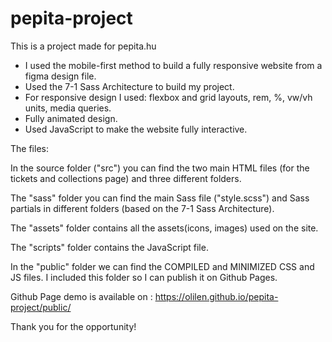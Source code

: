 # pepita-project

This is a project made for pepita.hu

- I used the mobile-first method to build a fully responsive website from a figma design file.
- Used the 7-1 Sass Architecture to build my project.
- For responsive design I used: flexbox and grid layouts, rem, %, vw/vh units, media queries.
- Fully animated design.
- Used JavaScript to make the website fully interactive.

The files:

In the source folder ("src") you can find the two main HTML files (for the tickets and collections page) and three different folders.

The "sass" folder you can find the main Sass file ("style.scss") and Sass partials in different folders (based on the 7-1 Sass Architecture).

The "assets" folder contains all the assets(icons, images) used on the site.

The "scripts" folder contains the JavaScript file.

In the "public" folder we can find the COMPILED and MINIMIZED CSS and JS files. I included this folder so I can publish it on Github Pages.


Github Page demo is available on : https://olilen.github.io/pepita-project/public/

Thank you for the opportunity!
